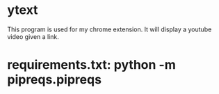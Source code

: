 # ytext

This program is used for my chrome extension. It will display a youtube video given a link.

# requirements.txt: python -m pipreqs.pipreqs 
